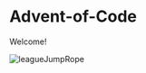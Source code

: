 # Advent-of-Code

Welcome!

![leagueJumpRope](https://github.com/ATacoDev/Advent-of-Code/assets/146070033/daa7a118-59a5-4605-9e27-877ca79883b2)
